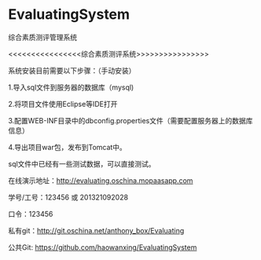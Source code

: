 # EvaluatingSystem
综合素质测评管理系统

<<<<<<<<<<<<<<<<综合素质测评系统>>>>>>>>>>>>>>>>

系统安装目前需要以下步骤：（手动安装）

1.导入sql文件到服务器的数据库（mysql)

2.将项目文件使用Eclipse等IDE打开

3.配置WEB-INF目录中的dbconfig.properties文件（需要配置服务器上的数据库信息）

4.导出项目war包，发布到Tomcat中。

sql文件中已经有一些测试数据，可以直接测试。


在线演示地址：http://evaluating.oschina.mopaasapp.com

学号/工号：123456  或 201321092028

口令：123456

私有git：http://git.oschina.net/anthony_box/Evaluating

公共Git: https://github.com/haowanxing/EvaluatingSystem

